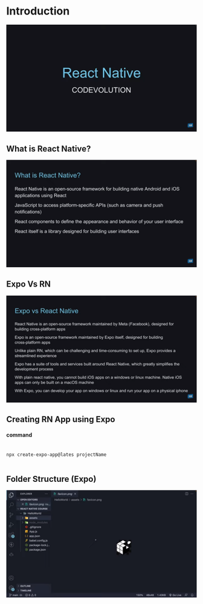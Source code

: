 # Introduction 
![Alt text](image.png)

## What is React Native?
![Alt text](image-1.png)

## Expo Vs RN
![Alt text](image-2.png)

## Creating RN App using Expo
#### command 
<pre>
<code>
npx create-expo-app@lates projectName
</code>
</pre>

## Folder Structure (Expo)
![Alt text](image-3.png)